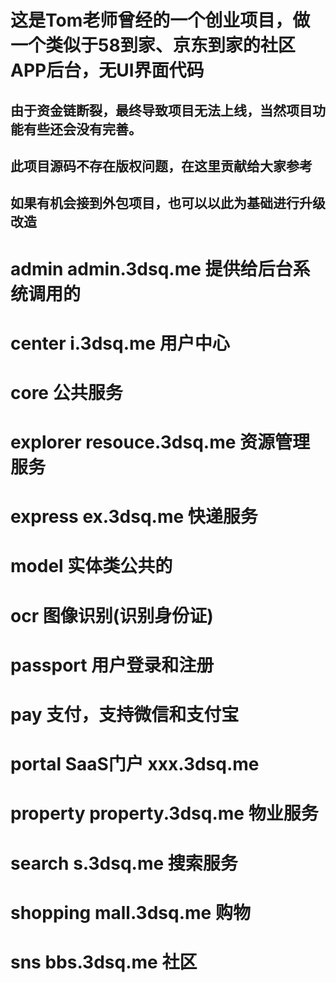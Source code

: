 # 这是Tom老师曾经的一个创业项目，做一个类似于58到家、京东到家的社区APP后台，无UI界面代码
## 由于资金链断裂，最终导致项目无法上线，当然项目功能有些还会没有完善。
## 此项目源码不存在版权问题，在这里贡献给大家参考
## 如果有机会接到外包项目，也可以以此为基础进行升级改造

# admin	  admin.3dsq.me  提供给后台系统调用的
# center	  i.3dsq.me      用户中心
# core      公共服务
# explorer  resouce.3dsq.me    资源管理服务
# express   ex.3dsq.me         快递服务
# model     实体类公共的
# ocr       图像识别(识别身份证)
# passport  用户登录和注册
# pay       支付，支持微信和支付宝
# portal    SaaS门户  xxx.3dsq.me
# property  property.3dsq.me   物业服务
# search    s.3dsq.me       搜索服务
# shopping  mall.3dsq.me    购物
# sns       bbs.3dsq.me     社区
